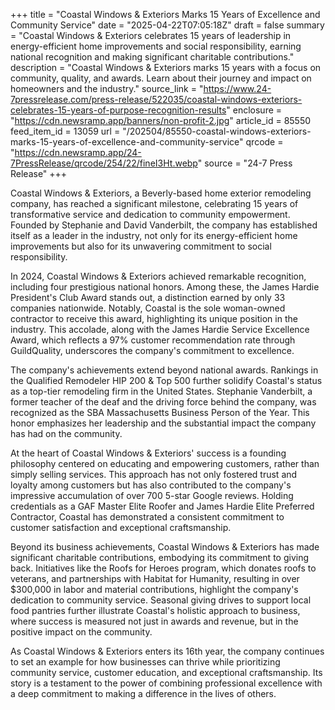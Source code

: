 +++
title = "Coastal Windows & Exteriors Marks 15 Years of Excellence and Community Service"
date = "2025-04-22T07:05:18Z"
draft = false
summary = "Coastal Windows & Exteriors celebrates 15 years of leadership in energy-efficient home improvements and social responsibility, earning national recognition and making significant charitable contributions."
description = "Coastal Windows & Exteriors marks 15 years with a focus on community, quality, and awards. Learn about their journey and impact on homeowners and the industry."
source_link = "https://www.24-7pressrelease.com/press-release/522035/coastal-windows-exteriors-celebrates-15-years-of-purpose-recognition-results"
enclosure = "https://cdn.newsramp.app/banners/non-profit-2.jpg"
article_id = 85550
feed_item_id = 13059
url = "/202504/85550-coastal-windows-exteriors-marks-15-years-of-excellence-and-community-service"
qrcode = "https://cdn.newsramp.app/24-7PressRelease/qrcode/254/22/fineI3Ht.webp"
source = "24-7 Press Release"
+++

<p>Coastal Windows & Exteriors, a Beverly-based home exterior remodeling company, has reached a significant milestone, celebrating 15 years of transformative service and dedication to community empowerment. Founded by Stephanie and David Vanderbilt, the company has established itself as a leader in the industry, not only for its energy-efficient home improvements but also for its unwavering commitment to social responsibility.</p><p>In 2024, Coastal Windows & Exteriors achieved remarkable recognition, including four prestigious national honors. Among these, the James Hardie President's Club Award stands out, a distinction earned by only 33 companies nationwide. Notably, Coastal is the sole woman-owned contractor to receive this award, highlighting its unique position in the industry. This accolade, along with the James Hardie Service Excellence Award, which reflects a 97% customer recommendation rate through GuildQuality, underscores the company's commitment to excellence.</p><p>The company's achievements extend beyond national awards. Rankings in the Qualified Remodeler HIP 200 & Top 500 further solidify Coastal's status as a top-tier remodeling firm in the United States. Stephanie Vanderbilt, a former teacher of the deaf and the driving force behind the company, was recognized as the SBA Massachusetts Business Person of the Year. This honor emphasizes her leadership and the substantial impact the company has had on the community.</p><p>At the heart of Coastal Windows & Exteriors' success is a founding philosophy centered on educating and empowering customers, rather than simply selling services. This approach has not only fostered trust and loyalty among customers but has also contributed to the company's impressive accumulation of over 700 5-star Google reviews. Holding credentials as a GAF Master Elite Roofer and James Hardie Elite Preferred Contractor, Coastal has demonstrated a consistent commitment to customer satisfaction and exceptional craftsmanship.</p><p>Beyond its business achievements, Coastal Windows & Exteriors has made significant charitable contributions, embodying its commitment to giving back. Initiatives like the Roofs for Heroes program, which donates roofs to veterans, and partnerships with Habitat for Humanity, resulting in over $300,000 in labor and material contributions, highlight the company's dedication to community service. Seasonal giving drives to support local food pantries further illustrate Coastal's holistic approach to business, where success is measured not just in awards and revenue, but in the positive impact on the community.</p><p>As Coastal Windows & Exteriors enters its 16th year, the company continues to set an example for how businesses can thrive while prioritizing community service, customer education, and exceptional craftsmanship. Its story is a testament to the power of combining professional excellence with a deep commitment to making a difference in the lives of others.</p>